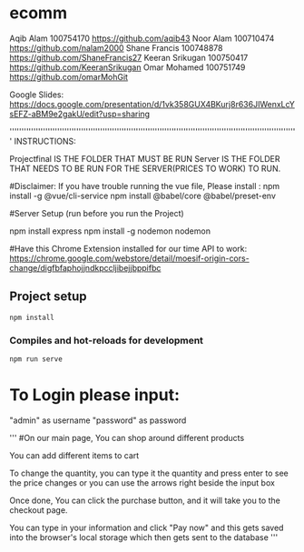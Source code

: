 # ecomm
Aqib Alam 100754170 https://github.com/aqib43
Noor Alam 100710474 https://github.com/nalam2000
Shane Francis 100748878 https://github.com/ShaneFrancis27
Keeran Srikugan 100750417 https://github.com/KeeranSrikugan
Omar Mohamed 100751749 https://github.com/omarMohGit

Google Slides: https://docs.google.com/presentation/d/1vk358GUX4BKurj8r636JIWenxLcYsEFZ-aBM9e2gakU/edit?usp=sharing


'''''''''''''''''''''''''''''''''''''''''''''''''''''''''''''''''''''''''''''''''''''''''''''''''''''''''''''''''''''''''
INSTRUCTIONS:

Projectfinal IS THE FOLDER THAT MUST BE RUN 
Server IS THE FOLDER THAT NEEDS TO BE RUN FOR THE SERVER(PRICES TO WORK) TO RUN.

#Disclaimer: If you have trouble running the vue file, Please install :
npm install -g @vue/cli-service
npm install @babel/core @babel/preset-env

#Server Setup (run before you run the Project)

npm install express
npm install -g nodemon
nodemon


#Have this Chrome Extension installed for our time API to work:
https://chrome.google.com/webstore/detail/moesif-origin-cors-change/digfbfaphojjndkpccljibejjbppifbc


## Project setup
```
npm install
```

### Compiles and hot-reloads for development
```
npm run serve
```

# To Login please input:
"admin" as username
"password" as password


'''
#On our main page, You can shop around different products

You can add different items to cart 

To change the quantity, you can type it the quantity and press enter to see the price changes or you can use the arrows right beside the input box

Once done, You can click the purchase button, and it will take you to the checkout page.

You can type in your information and click "Pay now" and this gets saved into the browser's local storage which then gets sent to the database
'''
